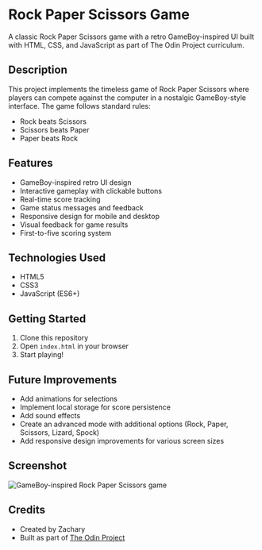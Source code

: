 # Rock Paper Scissors Game

A classic Rock Paper Scissors game with a retro GameBoy-inspired UI built with HTML, CSS, and JavaScript as part of The Odin Project curriculum.

## Description

This project implements the timeless game of Rock Paper Scissors where players can compete against the computer in a nostalgic GameBoy-style interface. The game follows standard rules:

- Rock beats Scissors
- Scissors beats Paper
- Paper beats Rock

## Features

- GameBoy-inspired retro UI design
- Interactive gameplay with clickable buttons
- Real-time score tracking
- Game status messages and feedback
- Responsive design for mobile and desktop
- Visual feedback for game results
- First-to-five scoring system

## Technologies Used

- HTML5
- CSS3
- JavaScript (ES6+)

## Getting Started

1. Clone this repository
2. Open `index.html` in your browser
3. Start playing!

## Future Improvements

- Add animations for selections
- Implement local storage for score persistence
- Add sound effects
- Create an advanced mode with additional options (Rock, Paper, Scissors, Lizard, Spock)
- Add responsive design improvements for various screen sizes

## Screenshot

![GameBoy-inspired Rock Paper Scissors game](/projects/rock-paper-scissors/images/iPhone-16-PRO-MAX-127.0.0.1.png)

## Credits

- Created by Zachary
- Built as part of [The Odin Project](https://www.theodinproject.com/)
